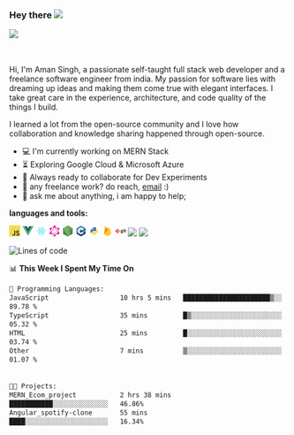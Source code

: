 ### Hey there <img src="https://user-images.githubusercontent.com/42378118/110234147-e3259600-7f4e-11eb-95be-0c4047144dea.gif" width="30"><br>

![](https://visitor-badge.glitch.me/badge?page_id=Amansingh-afk.Amansingh)

<br />

Hi, I'm Aman Singh, a passionate self-taught full stack web developer and a freelance software engineer from india. My passion for software lies with dreaming up ideas and making them come true with elegant interfaces. I take great care in the experience, architecture, and code quality of the things I build.

I learned a lot from the open-source community and I love how collaboration and knowledge sharing happened through open-source.

- :computer: I'm currently working on MERN Stack
- :hourglass_flowing_sand:  Exploring Google Cloud & Microsoft Azure
- :rocket: Always ready to collaborate for Dev Experiments
- 💼 any freelance work? do reach, [email](mailto:amansingh.afk@gmail.com) :)
- 💬 ask me about anything, i am happy to help;

**languages and tools:**  

<code><img height="20" src="https://raw.githubusercontent.com/github/explore/80688e429a7d4ef2fca1e82350fe8e3517d3494d/topics/javascript/javascript.png"></code>
<code><img height="20" src="https://raw.githubusercontent.com/github/explore/80688e429a7d4ef2fca1e82350fe8e3517d3494d/topics/vue/vue.png"></code>
<code><img height="20" src="https://raw.githubusercontent.com/github/explore/80688e429a7d4ef2fca1e82350fe8e3517d3494d/topics/react/react.png"></code>
<code><img height="20" src="https://raw.githubusercontent.com/github/explore/5c058a388828bb5fde0bcafd4bc867b5bb3f26f3/topics/graphql/graphql.png"></code>
<code><img height="20" src="https://raw.githubusercontent.com/github/explore/80688e429a7d4ef2fca1e82350fe8e3517d3494d/topics/nodejs/nodejs.png"></code>
<code><img height="20" src="https://raw.githubusercontent.com/github/explore/80688e429a7d4ef2fca1e82350fe8e3517d3494d/topics/cpp/cpp.png"></code>
<code><img height="20" src="https://raw.githubusercontent.com/github/explore/80688e429a7d4ef2fca1e82350fe8e3517d3494d/topics/python/python.png"></code>
<code><img height="20" src="https://raw.githubusercontent.com/github/explore/80688e429a7d4ef2fca1e82350fe8e3517d3494d/topics/firebase/firebase.png"></code>
<code><img height="20" src="https://raw.githubusercontent.com/github/explore/80688e429a7d4ef2fca1e82350fe8e3517d3494d/topics/git/git.png"></code>
<code><img height="20" src="https://www.vectorlogo.zone/logos/microsoft_azure/microsoft_azure-icon.svg"></code>
<code><img height="20" src="https://www.vectorlogo.zone/logos/google_cloud/google_cloud-icon.svg"></code>

![Lines of code](https://img.shields.io/badge/From%20Hello%20World%20I%27ve%20Written-247%20Thousand%20lines%20of%20code-blue)

📊 **This Week I Spent My Time On** 

```text
💬 Programming Languages:
JavaScript                  10 hrs 5 mins   ██████████████████████▒░░   89.78 %
TypeScript                  35 mins         █▒░░░░░░░░░░░░░░░░░░░░░░░   05.32 %
HTML                        25 mins         █░░░░░░░░░░░░░░░░░░░░░░░░   03.74 %
Other                       7 mins          ▒░░░░░░░░░░░░░░░░░░░░░░░░   01.07 %


🐱‍💻 Projects: 
MERN_Ecom_project           2 hrs 38 mins       ███████████░░░░░░░░░░░░░░   46.86% 
Angular_spotify-clone       55 mins             ████░░░░░░░░░░░░░░░░░░░░░   16.34% 


```
